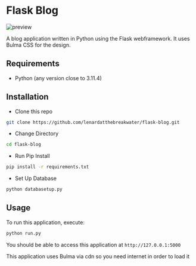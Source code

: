 # Flask Blog

![preview](https://github.com/lenardatthebreakwater/flask-blog/assets/142602437/f68cea86-ccf9-4e9a-98d2-af2e8399cd6e)

A blog application written in Python using the Flask webframework. It uses Bulma CSS for the design. 

## Requirements
* Python (any version close to 3.11.4)

## Installation

* Clone this repo 

```bash
git clone https://github.com/lenardatthebreakwater/flask-blog.git
```

* Change Directory

```bash
cd flask-blog
```

* Run Pip Install

```bash
pip install -r requirements.txt
```

* Set Up Database

```bash
python databasetup.py
```

## Usage

To run this application, execute:

```bash
python run.py
```

You should be able to access this application at `http://127.0.0.1:5000`

This application uses Bulma via cdn so you need internet in order to load it
